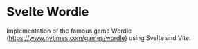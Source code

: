 # Svelte Wordle
Implementation of the famous game Wordle (https://www.nytimes.com/games/wordle) using Svelte and Vite.